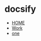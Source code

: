 # docsify
* [HOME](./)
* [Work](./nextOne/)  
* [one](./[nextOne](https://github.com/weiai987/docsify/tree/main/nextOne)/[Java第一阶段_day01_Java基础语法](https://github.com/weiai987/docsify/tree/main/nextOne/Java第一阶段_day01_Java基础语法)/[Java第一阶段_day01_Java基础语法](https://github.com/weiai987/docsify/tree/main/nextOne/Java第一阶段_day01_Java基础语法/Java第一阶段_day01_Java基础语法)/Java第一阶段_day01_Java基础语法.md)